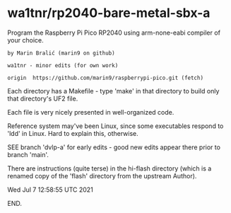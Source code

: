 # wa1tnr/rp2040-bare-metal-sbx-a

Program the Raspberry Pi Pico RP2040 using arm-none-eabi compiler of your choice.

    by Marin Bralić (marin9 on github)

    wa1tnr - minor edits (for own work)

    origin	https://github.com/marin9/raspberrypi-pico.git (fetch)

Each directory has a Makefile - type 'make' in that directory to build only that directory's UF2 file.

Each file is very nicely presented in well-organized code.

Reference system may've been Linux, since some executables respond to 'ldd' in Linux.  Hard to explain this, otherwise.

SEE branch 'dvlp-a' for early edits - good new edits appear there prior to branch 'main'.

There are instructions (quite terse) in the hi-flash directory (which is a renamed copy of the 'flash' directory from the upstream Author).



Wed Jul  7 12:58:55 UTC 2021

END.
